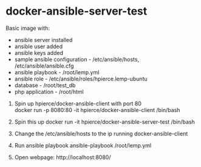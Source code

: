 # docker-ansible-server-test

Basic image with:
- ansible server installed
- ansible user added
- ansible keys added
- sample ansible configuration - /etc/ansible/hosts, /etc/ansible/ansible.cfg
- ansible playbook - /root/lemp.yml
- ansible role - /etc/ansible/roles/hpierce.lemp-ubuntu
- database - /root/test_db
- php application - /root/html

1. Spin up hpierce/docker-ansible-client with port 80  
docker run -p 8080:80 -it hpierce/docker-ansible-client /bin/bash

2. Spin this up
docker run -it hpierce/docker-ansible-server-test /bin/bash

3. Change the /etc/ansible/hosts to the ip running docker-ansible-client

4. Run ansible playbook 
ansible-playbook /root/lemp.yml  

5. Open webpage: http://localhost:8080/


